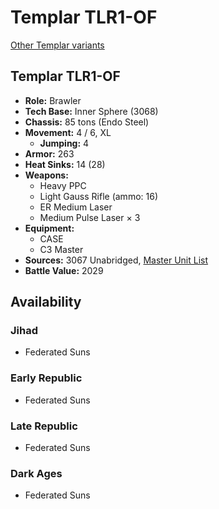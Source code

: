 # Templar TLR1-OF

[Other Templar variants](../templar.md)

## Templar TLR1-OF
- **Role:** Brawler
- **Tech Base:** Inner Sphere (3068)
- **Chassis:** 85 tons (Endo Steel)
- **Movement:** 4 / 6, XL
  - **Jumping:** 4
- **Armor:** 263
- **Heat Sinks:** 14 (28)
- **Weapons:**
  - Heavy PPC
  - Light Gauss Rifle (ammo: 16)
  - ER Medium Laser
  - Medium Pulse Laser × 3
- **Equipment:**
  - CASE
  - C3 Master
- **Sources:** 3067 Unabridged, [Master Unit List](http://masterunitlist.info/Unit/Details/5709/templar-tlr1-of)
- **Battle Value:** 2029

## Availability

### Jihad
- Federated Suns

### Early Republic
- Federated Suns

### Late Republic
- Federated Suns

### Dark Ages
- Federated Suns

